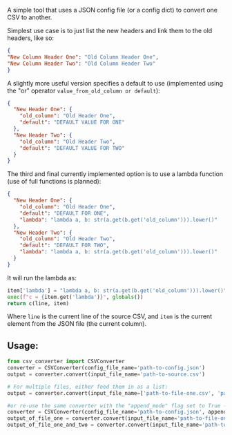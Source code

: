 A simple tool that uses a JSON config file (or a config dict) to convert one CSV to another.

Simplest use case is to just list the new headers and link them to the old headers, like so:

```json
{
"New Column Header One": "Old Column Header One",
"New Column Header Two": "Old Column Header Two"
}
```

A slightly more useful version specifies a default to use (implemented using the "or" operator `value_from_old_column or default`):

```json
{
  "New Header One": {
    "old_column": "Old Header One",
    "default": "DEFAULT VALUE FOR ONE"
  },
  "New Header Two": {
    "old_column": "Old Header Two",
    "default": "DEFAULT VALUE FOR TWO"
  }
}
```

The third and final currently implemented option is to use a lambda function (use of full functions is planned):

```json
{
  "New Header One": {
    "old_column": "Old Header One",
    "default": "DEFAULT FOR ONE",
    "lambda": "lambda a, b: str(a.get(b.get('old_column'))).lower()"
  },
  "New Header Two": {
    "old_column": "Old Header Two",
    "default": "DEFAULT FOR TWO",
    "lambda": "lambda a, b: str(a.get(b.get('old_column'))).lower()"
  }
}
```

It will run the lambda as:

```python
item['lambda'] = "lambda a, b: str(a.get(b.get('old_column'))).lower()"
exec(f"c = {item.get('lambda')}", globals())
return c(line, item)
```

Where `line` is the current line of the source CSV, and `item` is the current element from the JSON file (the current column).

## Usage: 

```python
from csv_converter import CSVConverter
converter = CSVConverter(config_file_name='path-to-config.json')
output = converter.convert(input_file_name='path-to-source.csv')

# For multiple files, either feed them in as a list:
output = converter.convert(input_file_name=['path-to-file-one.csv', 'path-to-file-two.csv'])

#or re-use the same converter with the "append_mode" flag set to True -- this will make it remember all previous files
converter = CSVConverter(config_file_name='path-to-config.json', append_mode=True)
output_of_file_one = converter.convert(input_file_name='path-to-file-one.csv')
output_of_file_one_and_two = converter.convert(input_file_name='path-to-file-two.csv')

```
